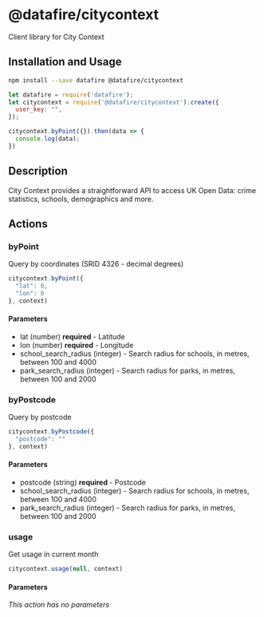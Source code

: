 # @datafire/citycontext

Client library for City Context

## Installation and Usage
```bash
npm install --save datafire @datafire/citycontext
```

```js
let datafire = require('datafire');
let citycontext = require('@datafire/citycontext').create({
  user_key: "",
});

citycontext.byPoint({}).then(data => {
  console.log(data);
})
```

## Description
City Context provides a straightforward API to access UK Open Data: crime statistics, schools, demographics and more.

## Actions
### byPoint
Query by coordinates (SRID 4326 - decimal degrees)


```js
citycontext.byPoint({
  "lat": 0,
  "lon": 0
}, context)
```

#### Parameters
* lat (number) **required** - Latitude
* lon (number) **required** - Longitude
* school_search_radius (integer) - Search radius for schools, in metres, between 100 and 4000
* park_search_radius (integer) - Search radius for parks, in metres, between 100 and 2000

### byPostcode
Query by postcode


```js
citycontext.byPostcode({
  "postcode": ""
}, context)
```

#### Parameters
* postcode (string) **required** - Postcode
* school_search_radius (integer) - Search radius for schools, in metres, between 100 and 4000
* park_search_radius (integer) - Search radius for parks, in metres, between 100 and 2000

### usage
Get usage in current month


```js
citycontext.usage(null, context)
```

#### Parameters
*This action has no parameters*

